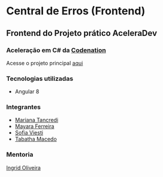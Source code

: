# Central de Erros (Frontend)

## Frontend do Projeto prático AceleraDev

### Aceleração em C# da [Codenation](https://codenation.dev/)

Acesse o projeto principal [aqui](https://github.com/mayaracsferreira/error-central)

### Tecnologias utilizadas
- Angular 8

### Integrantes 
- [Mariana Tancredi](https://github.com/matancredi)
- [Mayara Ferreira](https://github.com/mayaracsferreira)
- [Sofia Viesti](https://github.com/LaGeas)
- [Tabatha Macedo](https://github.com/tabskey)

### Mentoria 
[Ingrid Oliveira](https://github.com/ingrid139)
